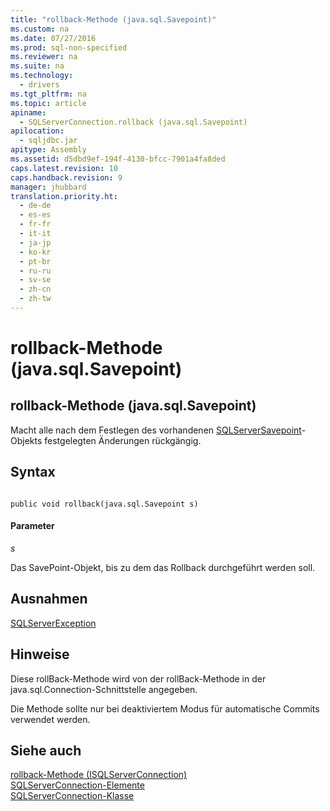 ```yaml
---
title: "rollback-Methode (java.sql.Savepoint)"
ms.custom: na
ms.date: 07/27/2016
ms.prod: sql-non-specified
ms.reviewer: na
ms.suite: na
ms.technology: 
  - drivers
ms.tgt_pltfrm: na
ms.topic: article
apiname: 
  - SQLServerConnection.rollback (java.sql.Savepoint)
apilocation: 
  - sqljdbc.jar
apitype: Assembly
ms.assetid: d5dbd9ef-194f-4130-bfcc-7901a4fa8ded
caps.latest.revision: 10
caps.handback.revision: 9
manager: jhubbard
translation.priority.ht: 
  - de-de
  - es-es
  - fr-fr
  - it-it
  - ja-jp
  - ko-kr
  - pt-br
  - ru-ru
  - sv-se
  - zh-cn
  - zh-tw
---
```

# rollback-Methode (java.sql.Savepoint)
    
## rollback\-Methode \(java.sql.Savepoint\)  
 Macht alle nach dem Festlegen des vorhandenen [SQLServerSavepoint](../content/SQLServerSavepoint-Class.md)\-Objekts festgelegten Änderungen rückgängig.  
  
## Syntax  
  
```  
  
public void rollback(java.sql.Savepoint s)  
```  
  
#### Parameter  
 *s*  
  
 Das SavePoint\-Objekt, bis zu dem das Rollback durchgeführt werden soll.  
  
## Ausnahmen  
 [SQLServerException](../content/SQLServerException-Class.md)  
  
## Hinweise  
 Diese rollBack\-Methode wird von der rollBack\-Methode in der java.sql.Connection\-Schnittstelle angegeben.  
  
 Die Methode sollte nur bei deaktiviertem Modus für automatische Commits verwendet werden.  
  
## Siehe auch  
 [rollback-Methode &#40;ISQLServerConnection&#41;](../content/rollback-Method--SQLServerConnection-.md)   
 [SQLServerConnection-Elemente](../content/SQLServerConnection-Members.md)   
 [SQLServerConnection-Klasse](../content/SQLServerConnection-Class.md)  
  
  
